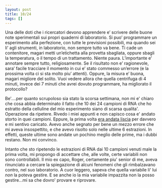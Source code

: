 ```yaml
---
layout: post
title: 10/24
tags: []
---
```


Una delle doti che i ricercatori devono apprendere e’ scrivere delle buone note sperimentali sui propri quaderni di laboratorio. Si puo’ programmare un esperimento alla perfezione, con tutte le previsioni possibili, ma quando sei li’ agli strumenti, in laboratorio, non sempre tutto va bene. Ti cade un contenitore, magari metti un’etichetta alla provetta sbagliata, oppure sbagli la temperatura, o il tempo di un trattamento. Niente paura. L’importante e’ annotare sempre tutto, religiosamente. Se il risultato non e’ ragionevole, sara’ facile tracciare il momento in cui e’ stato commesso un’errore (e la prossima volta ci si sta molto piu’ attenti). Oppure, la misura e’ buona, magari migliore del solito. Vuoi vedere allora che quella centrifuga di 4 minuti, invece dei 7 minuti che avrei dovuto programmare, ha migliorato il protocollo?

Be'....per quanto scrupoloso sia stato la scorsa settimana, non mi e' chiaro che cosa abbia determinato il fatto che 10 dei 24 campioni di RNA che ho estratto della celluline del mio esperimento siano di scarsa qualita'. Operazione da ripetere.
Rivedo i miei appunti e non capisco cosa e' andato storto in quei campioni. Eppure, la prima volta [era andata liscia](http://www.galileonet.it/postdoc/article/81/la-fortuna-dei-principianti) per davvero e mi sentivo caricato. Avevo anche segnato per bene un mezzo errore che mi aveva insospettito, e che avevo risolto solo nelle ultime 6 estrazioni. In effetti, queste ultime sono andate un pochino meglio delle prime, ma i dubbi restano. Non mi convinco.

Intanto che sto ripetendo le estrazioni di RNA dai 10 campioni venuti male la prima volta, mi propongo di accettare che, alle volte, certe variabili non sono controllabili. Il mio ex capo, Roger, certamente piu' senior di me, aveva rinunciato a cercare la spiegazione di alcuni fenomeni che gli rimbalzavano contro, nel suo laboratorio. A cuor leggero, sapeva che quella variabile li' lui *non* la poteva gestire.
E se anche io la mia variabile impazzita non la posso gestire...mi sa che dovro' provare e riprovare.
